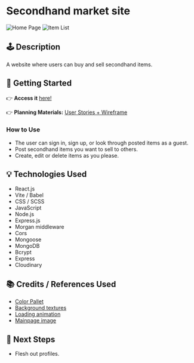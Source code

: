 # Secondhand market site
![Home Page](https://i.imgur.com/tIfbZrm.png)
![Item List](https://i.imgur.com/TmqNt9Q.png)
## 🕹️ Description
A website where users can buy and sell secondhand items.

## 🚀 Getting Started

👉 **Access it** [here!](link)

👉 **Planning Materials:**
 [User Stories + Wireframe](https://trello.com/b/OVNtOirB/second-hand-market)

### How to Use
- The user can sign in, sign up, or look through posted items as a guest.
- Post secondhand items you want to sell to others.
- Create, edit or delete items as you please.

## 💡 Technologies Used
- React.js
- Vite / Babel
- CSS / SCSS
- JavaScript
- Node.js
- Express.js
- Morgan middleware
- Cors
- Mongoose
- MongoDB
- Bcrypt
- Express
- Cloudinary

## 📚 Credits / References Used
- [Color Pallet](https://colorhunt.co/palette/eeb76be2703a9c3d54310b0b)
- [Background textures](https://www.transparenttextures.com/)
- [Loading animation](https://css-loaders.com/)
- [Mainpage image](https://unsplash.com/)


## 🚧 Next Steps
- Flesh out profiles.